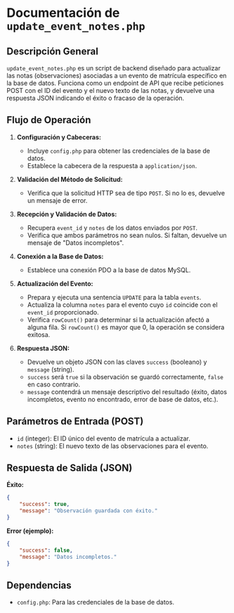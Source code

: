 # Documentación de `update_event_notes.php`

## Descripción General

`update_event_notes.php` es un script de backend diseñado para actualizar las notas (observaciones) asociadas a un evento de matrícula específico en la base de datos. Funciona como un endpoint de API que recibe peticiones POST con el ID del evento y el nuevo texto de las notas, y devuelve una respuesta JSON indicando el éxito o fracaso de la operación.

## Flujo de Operación

1.  **Configuración y Cabeceras:**
    *   Incluye `config.php` para obtener las credenciales de la base de datos.
    *   Establece la cabecera de la respuesta a `application/json`.

2.  **Validación del Método de Solicitud:**
    *   Verifica que la solicitud HTTP sea de tipo `POST`. Si no lo es, devuelve un mensaje de error.

3.  **Recepción y Validación de Datos:**
    *   Recupera `event_id` y `notes` de los datos enviados por `POST`.
    *   Verifica que ambos parámetros no sean nulos. Si faltan, devuelve un mensaje de "Datos incompletos".

4.  **Conexión a la Base de Datos:**
    *   Establece una conexión PDO a la base de datos MySQL.

5.  **Actualización del Evento:**
    *   Prepara y ejecuta una sentencia `UPDATE` para la tabla `events`.
    *   Actualiza la columna `notes` para el evento cuyo `id` coincide con el `event_id` proporcionado.
    *   Verifica `rowCount()` para determinar si la actualización afectó a alguna fila. Si `rowCount()` es mayor que 0, la operación se considera exitosa.

6.  **Respuesta JSON:**
    *   Devuelve un objeto JSON con las claves `success` (booleano) y `message` (string).
    *   `success` será `true` si la observación se guardó correctamente, `false` en caso contrario.
    *   `message` contendrá un mensaje descriptivo del resultado (éxito, datos incompletos, evento no encontrado, error de base de datos, etc.).

## Parámetros de Entrada (POST)

*   `id` (integer): El ID único del evento de matrícula a actualizar.
*   `notes` (string): El nuevo texto de las observaciones para el evento.

## Respuesta de Salida (JSON)

**Éxito:**

```json
{
    "success": true,
    "message": "Observación guardada con éxito."
}
```

**Error (ejemplo):**

```json
{
    "success": false,
    "message": "Datos incompletos."
}
```

## Dependencias

*   `config.php`: Para las credenciales de la base de datos.